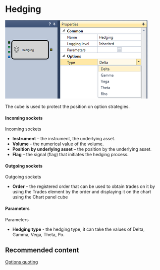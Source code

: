 # Hedging

![Designer Hedging 00](../images/Designer_Hedging_00.png)

The cube is used to protect the position on option strategies.

#### Incoming sockets

Incoming sockets

- **Instrument** – the instrument, the underlying asset.
- **Volume** \- the numerical value of the volume.
- **Position by underlying asset** – the position by the underlying asset.
- **Flag** – the signal (flag) that initiates the hedging process.

#### Outgoing sockets

Outgoing sockets

- **Order** – the registered order that can be used to obtain trades on it by using the Trades element by the order and displaying it on the chart using the Chart panel cube

#### Parameters

Parameters

- **Hedging type** \- the hedging type, it can take the values of Delta, Gamma, Vega, Theta, Po.

## Recommended content

[Options quoting](Designer_Quoting.md)
